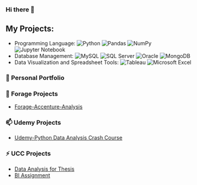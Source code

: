 ### Hi there 👋

<!--
**moqiqiqi/moqiqiqi** is a ✨ _special_ ✨ repository because its `README.md` (this file) appears on your GitHub profile.
-->
## My Projects:  
- Programming Language: ![Python](https://img.shields.io/badge/Python-3776AB?style=flat&logo=python&logoColor=white) ![Pandas](https://img.shields.io/badge/Pandas-150458?style=flat&logo=pandas&logoColor=white) ![NumPy](https://img.shields.io/badge/NumPy-013243?style=flat&logo=numpy&logoColor=white) ![Jupyter Notebook](https://img.shields.io/badge/Jupyter-F37626?style=flat&logo=jupyter&logoColor=white)  
- Database Management: ![MySQL](https://img.shields.io/badge/MySQL-4479A1?style=flat&logo=mysql&logoColor=white) ![SQL Server](https://img.shields.io/badge/SQL_Server-CC2927?style=flat&logo=microsoft-sql-server&logoColor=white) ![Oracle](https://img.shields.io/badge/Oracle-F80000?style=flat&logo=oracle&logoColor=white) ![MongoDB](https://img.shields.io/badge/MongoDB-47A248?style=flat&logo=mongodb&logoColor=white)
- Data Visualization and Spreadsheet Tools: ![Tableau](https://img.shields.io/badge/Tableau-E97627?style=flat&logo=tableau&logoColor=white) ![Microsoft Excel](https://img.shields.io/badge/Microsoft_Excel-217346?style=flat&logo=microsoft-excel&logoColor=white)




### 🔭 Personal Portfolio

### 🌱 Forage Projects 
* [Forage-Accenture-Analysis](https://github.com/moqiqiqi/Python-Data-Analysis/blob/main/Forage/Accenture.ipynb) 

### 📫 Udemy Projects
* [Udemy-Python Data Analysis Crash Course](https://github.com/moqiqiqi/Python-Data-Analysis/tree/main/Udemy_Course_Practice_Projects) 

### ⚡ UCC Projects
* [Data Analysis for Thesis](https://github.com/moqiqiqi/Python-Data-Analysis/tree/main/UCC%20Projects) 
* [BI Assignment](https://github.com/moqiqiqi/Python-Data-Analysis/tree/main/UCC%20Projects) 

